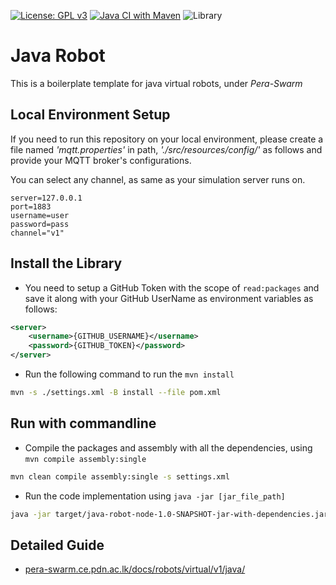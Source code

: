 [![License: GPL v3](https://img.shields.io/badge/License-GPL%20v3-blue.svg)](http://www.gnu.org/licenses/gpl-3.0) [![Java CI with Maven](https://github.com/Pera-Swarm/java-robot/actions/workflows/java-ci.yml/badge.svg)](https://github.com/Pera-Swarm/java-robot/actions/workflows/java-ci.yml) ![Library](https://img.shields.io/github/v/release/Pera-Swarm/robot-library-java?label=Library)


# Java Robot 

This is a boilerplate template for java virtual robots, under *Pera-Swarm*

## Local Environment Setup

If you need to run this repository on your local environment, please create a file named *'mqtt.properties'* in path, *'./src/resources/config/'* as follows and provide your MQTT broker's configurations.

You can select any channel, as same as your simulation server runs on.

```
server=127.0.0.1
port=1883
username=user
password=pass
channel="v1"
```

## Install the Library

- You need to setup a GitHub Token with the scope of `read:packages` and save it along with your GitHub UserName as environment variables as follows:

```xml
<server>
    <username>{GITHUB_USERNAME}</username>
    <password>{GITHUB_TOKEN}</password>
</server>
```

- Run the following command to run the `mvn install`

```bash 
mvn -s ./settings.xml -B install --file pom.xml 
```

## Run with commandline 

- Compile the packages and assembly with all the dependencies, using `mvn compile assembly:single`

```bash 
mvn clean compile assembly:single -s settings.xml 
```

- Run the code implementation using `java -jar [jar_file_path] `

```bash 
java -jar target/java-robot-node-1.0-SNAPSHOT-jar-with-dependencies.jar 
```

## Detailed Guide

- [pera-swarm.ce.pdn.ac.lk/docs/robots/virtual/v1/java/](https://pera-swarm.ce.pdn.ac.lk/docs/robots/virtual/v1/java/)
